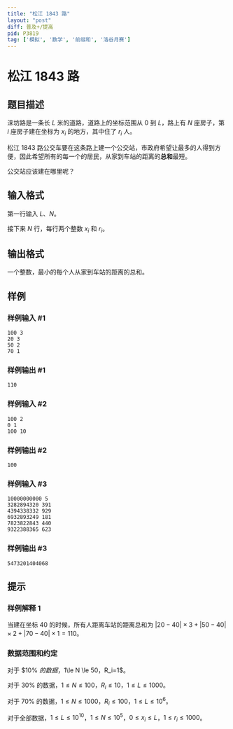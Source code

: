 ```yaml
---
title: "松江 1843 路"
layout: "post"
diff: 普及+/提高
pid: P3819
tag: ['模拟', '数学', '前缀和', '洛谷月赛']
---
```

# 松江 1843 路
## 题目描述

涞坊路是一条长 $L$ 米的道路，道路上的坐标范围从 $0$ 到 $L$，路上有 $N$ 座房子，第 $i$ 座房子建在坐标为 $x_i$ 的地方，其中住了 $r_i$ 人。

松江 1843 路公交车要在这条路上建一个公交站，市政府希望让最多的人得到方便，因此希望所有的每一个的居民，从家到车站的距离的**总和**最短。

公交站应该建在哪里呢？
## 输入格式

第一行输入 $L$、$N$。

接下来 $N$ 行，每行两个整数 $x_i$ 和 $r_i$。
## 输出格式

一个整数，最小的每个人从家到车站的距离的总和。

## 样例

### 样例输入 #1
```
100 3
20 3
50 2
70 1

```
### 样例输出 #1
```
110

```
### 样例输入 #2
```
100 2
0 1
100 10

```
### 样例输出 #2
```
100

```
### 样例输入 #3
```
10000000000 5
3282894320 391
4394338332 929
6932893249 181
7823822843 440
9322388365 623

```
### 样例输出 #3
```
5473201404068

```
## 提示

### 样例解释 1

当建在坐标 $40$ 的时候，所有人距离车站的距离总和为 $|20-40| \times 3+|50-40| \times 2+|70-40| \times 1=110$。

### 数据范围和约定

对于 $10\% $的数据，$1\le N \le 50$，$R_i=1$。

对于 $30\%$ 的数据，$1 \le N \le 100$，$R_i \le 10$，$1 \le L \le 1000$。

对于 $70\%$ 的数据，$1 \le N \le 1000$，$R_i \le 100$，$1 \le L \le 10^6$。

对于全部数据，$1 \le L \le 10^{10}$，$1 \le N \le 10^5$，$0 \le x_i \le L$，$1 \le r_i \le 1000$。
